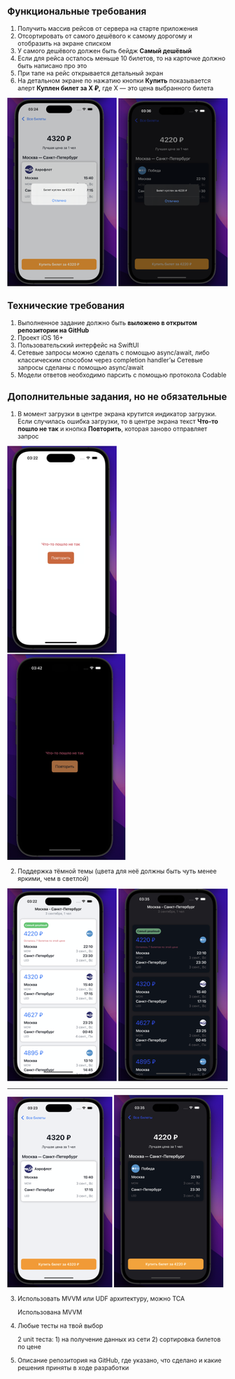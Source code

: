 ## Функциональные требования

1. Получить массив рейсов от сервера на старте приложения
2. Отсортировать от самого дешёвого к самому дорогому и отобразить на экране списком
3. У самого дешёвого должен быть бейдж **Самый дешёвый**
4. Если для рейса осталось меньше 10 билетов, то на карточке должно быть написано про это
5. При тапе на рейс открывается детальный экран
6. На детальном экране по нажатию кнопки **Купить** показывается алерт **Куплен билет за X ₽,** где X — это цена выбранного билета

<img src="Images/flight_alert.png" alt="FlightAlert" width="250"/> <img src="Images/dark_alert.png" alt="FlightDarkAlert" width="250"/>

## Технические требования

1. Выполненное задание должно быть **выложено в открытом репозитории на GitHub**
2. Проект iOS 16+
3. Пользовательский интерфейс на SwiftUI
4. Сетевые запросы можно сделать с помощью async/await, либо классическим способом через completion handler’ы
  Сетевые запросы сделаны с помощью async/await
6. Модели ответов необходимо парсить с помощью протокола Codable

## Дополнительные задания, но не обязательные

1. В момент загрузки в центре экрана крутится индикатор загрузки. 
Если случилась ошибка загрузки, то в центре экрана текст **Что-то пошло не так** и кнопка **Повторить**, которая заново отправляет запрос

<img src="Images/error_with_data.png" alt="Error" width="250"/> <img src="Images/dark_error_with_data.png" alt="ErrorDark" width="270"/>

2. Поддержка тёмной темы (цвета для неё должны быть чуть менее яркими, чем в светлой)
   
<img src="Images/flightdata.png" alt="Flight" width="250"/> <img src="Images/dark_flightdate.png" alt="FlightDark" width="250"/>
_________
<img src="Images/filghtdetails.png" alt="FlightDetails" width="240"/> <img src="Images/dark_flightdetails.png" alt="FlightDarkDetails" width="250"/>

3. Использовать MVVM или UDF архитектуру, можно TCA

   Использована MVVM
4. Любые тесты на твой выбор

   2 unit теста: 1) на получение данных из сети 2) сортировка билетов по цене 
5. Описание репозитория на GitHub, где указано, что сделано и какие решения приняты в ходе разработки
